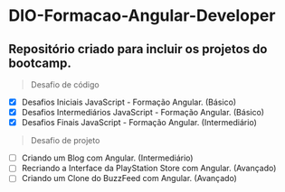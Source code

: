 # DIO-Formacao-Angular-Developer

## Repositório criado para incluir os projetos do bootcamp.

> Desafio de código
- [X] Desafios Iniciais JavaScript - Formação Angular. (Básico)
- [X] Desafios Intermediários JavaScript - Formação Angular. (Básico)
- [X] Desafios Finais JavaScript - Formação Angular. (Intermediário)

> Desafio de projeto
- [ ] Criando um Blog com Angular. (Intermediário)
- [ ] Recriando a Interface da PlayStation Store com Angular. (Avançado)
- [ ] Criando um Clone do BuzzFeed com Angular. (Avançado)

